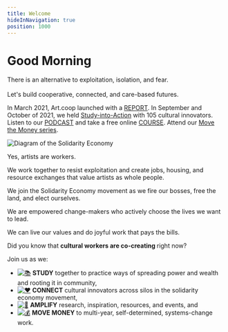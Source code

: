 ```yaml
---
title: Welcome
hideInNavigation: true
position: 1000
---
```

<h1 id="greeting" class="greeting">Good Morning</h1>

There is an alternative to exploitation, isolation, and fear. \
\
Let's build cooperative, connected, and care-based futures. 

In March 2021, Art.coop launched with a [REPORT](http://art.coop/#report). In September and October of 2021, we held [Study-into-Action](http://art.coop/#study) with 105 cultural innovators. Listen to our [PODCAST](https://art.coop/#podcast) and take a free online [COURSE](https://art.coop/#courses). Attend our [Move the Money series](https://www.giarts.org/move-money-grantmakers-arts-artcoop-solidarity-economy-discussion-series). 

![Diagram of the Solidarity Economy](/assets/uploads/diagram02.svg "Diagram of the Solidarity Economy adapted by Caroline Woolard from Ethan Miller's graphic with permission.")

Yes, artists are workers.

We work together to resist exploitation and create jobs, housing, and resource exchanges that value artists as whole people. 

We join the Solidarity Economy movement as we fire our bosses, free the land, and elect ourselves.

We are empowered change-makers who actively choose the lives we want to lead. 

We can live our values and do joyful work that pays the bills.

<p id="concept-para">Did you know that <strong>cultural workers are co-creating <i id="concept" data-concepts='<%= JSON.stringify(concepts.concepts) %>'></i></strong> right now?</p> 

Join us as we:

* [![📚](/assets/images/icons/study-sm.png)](#) **STUDY** together to practice ways of spreading power and wealth and rooting it in community,
* [![♥️](/assets/images/icons/connect-sm.png)](#connect) **CONNECT** cultural innovators across silos in the solidarity economy movement,
* [![📣](/assets/images/icons/amplify-sm.png)](#amplify) **AMPLIFY** research, inspiration, resources, and events, and
* [![💰](/assets/images/icons/movemoney-sm.png)](#movemoney) **MOVE MONEY** to multi-year, self-determined, systems-change work.

<script src="/assets/scripts/rotateConcepts.js"></script>